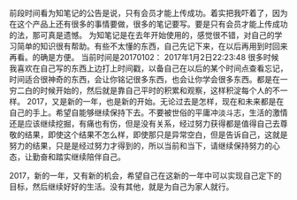 前段时间看为知笔记的公告是说，只有会员才能上传成功。着实把我吓着了，因为在这个产品上还有很多的事情要做，很多的笔记要写。要是只有会员才能上传成功的法，那可真是遗憾。
为知笔记是在去年开始使用的，感觉很不错，对自己的学习简单的知识很有帮助。有些不太懂的东西，自己先记下来，在以后再用到时回来再看。的确是方便。
当前时间是20170102： 2017年1月2日22:23:48
很多时候 我喜欢在自己写的东西上边打上时间戳，以备自己在以后的某个时间点查看忘记，时间适合很神奇的东西，会让你铭记很多东西，也会让你学会很多东西。都是在一穷二白的时候开始的，然后就是靠自己平时的积累和观察，这样积淀每个人的不一样。
2017，又是新的一年，也是新的开始。无论过去是怎样，现在和未来都是在自己的手上。希望自能够继续保持下去。不要被世俗的平庸冲淡斗志，生活的激情还是应该继续挖掘，有痛也有伤，但是没有关系，经过努力获得都是值得自己去尊敬的结果，即使这个结果不怎么样，即使那只是异常空白，但是告诉自己，这就是努力的结果，只是是经过努力才得到的，所以当前和当下，请继续保持努力的心态，让勤奋和踏实继续陪伴自己。

2017，新的一年，又有新的机会，希望自己在这新的一年中可以实现自己定下的目标，然后继续好好的生活。没有其他，就是为自己为家人就行。